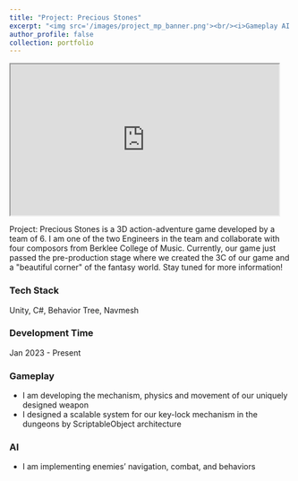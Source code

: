 ```yaml
---
title: "Project: Precious Stones"
excerpt: "<img src='/images/project_mp_banner.png'><br/><i>Gameplay AI Engineer / C# / Unity<i>"
author_profile: false
collection: portfolio
---
```


<iframe width="480" height="270"
    src="https://www.youtube.com/embed/26ij_otV9c8?&autoplay=1">
</iframe>

Project: Precious Stones is a 3D action-adventure game developed by a team of 6. I am one of the two Engineers in the team and collaborate with four composors from Berklee College of Music. Currently, our game just passed the pre-production stage where we created the 3C of our game and a "beautiful corner" of the fantasy world. Stay tuned for more information!

### Tech Stack
Unity, C#, Behavior Tree, Navmesh

### Development Time
Jan 2023 - Present

### Gameplay 
* I am developing the mechanism, physics and movement of our uniquely designed weapon
* I designed a scalable system for our key-lock mechanism in the dungeons by ScriptableObject architecture

### AI
* I am implementing enemies’ navigation, combat, and behaviors